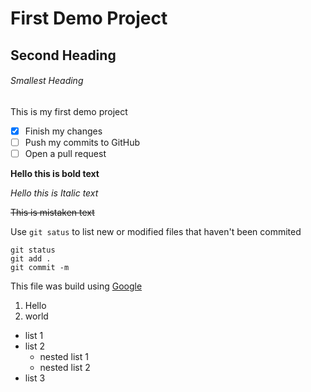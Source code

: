 # First Demo Project

## Second Heading

###### Smallest Heading

This is my first demo project

- [x] Finish my changes
- [ ] Push my commits to GitHub
- [ ] Open a pull request

**Hello this is bold text**

*Hello this is Italic text*

~~This is mistaken text~~

Use `git satus` to list new or modified files that haven't been commited

```
git status
git add .
git commit -m
```

This file was build using [Google](https://www.googgle.com)

1. Hello
2. world

- list 1
- list 2
  - nested list 1
  - nested list 2
- list 3

